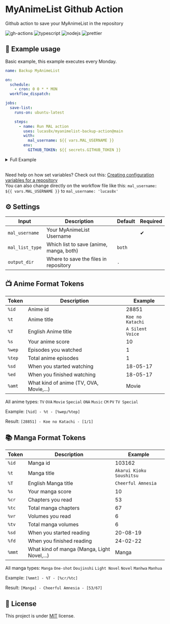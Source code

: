 # MyAnimeList Github Action

Github action to save your MyAnimeList in the repository

![gh-actions](https://img.shields.io/badge/github%20actions-%232671E5.svg?style=for-the-badge&logo=githubactions&logoColor=white)
![typescript](https://img.shields.io/badge/TypeScript-007ACC?style=for-the-badge&logo=typescript&logoColor=white)
![nodejs](https://img.shields.io/badge/Node%20js-339933?style=for-the-badge&logo=nodedotjs&logoColor=white)
![prettier](https://img.shields.io/badge/prettier-1A2C34?style=for-the-badge&logo=prettier&logoColor=F7BA3E)

## 🚀 Example usage

Basic example, this example executes every Monday.

```yaml
name: Backup MyAnimeList

on:
  schedule:
    - cron: 0 0 * * MON
  workflow_dispatch:

jobs:
  save-list:
    runs-on: ubuntu-latest

    steps:
      - name: Run MAL action
        uses: lucas8x/myanimelist-backup-action@main
        with:
          mal_username: ${{ vars.MAL_USERNAME }}
        env:
          GITHUB_TOKEN: ${{ secrets.GITHUB_TOKEN }}
```

<details>
  <summary>Full Example</summary>

  ```yaml
  name: Backup MyAnimeList

  on:
    schedule:
      - cron: 0 0 * * MON
    workflow_dispatch:

  jobs:
    save-list:
      runs-on: ubuntu-latest

      steps:
        - name: Run MAL action
          uses: lucas8x/myanimelist-backup-action@main
          with:
            mal_username: ${{ vars.MAL_USERNAME }}
            mal_list_type: ${{ vars.MAL_LIST_TYPE }}
            output_dir: ${{ vars.MAL_OUTPUT_DIR }}
            anime_string_format: ${{ vars.ANIME_STRING_FORMAT }}
            manga_string_format: ${{ vars.MANGA_STRING_FORMAT }}
          env:
            GITHUB_TOKEN: ${{ secrets.GITHUB_TOKEN }}
  ```

</details>
</br>

Need help on how set variables? Check out this: [Creating configuration variables for a repository](https://docs.github.com/en/actions/learn-github-actions/variables#creating-configuration-variables-for-a-repository)</br>
You can also change directly on the workflow file like this: `mal_username: ${{ vars.MAL_USERNAME }}` to `mal_username: 'lucas8x'`

## ⚙ Settings

| Input                  | Description                                      | Default       | Required |
| ---------------------- | ------------------------------------------------ | ------------- | -------- |
| `mal_username`         | Your MyAnimeList Username                        |               | ✔        |
| `mal_list_type`        | Which list to save (anime, manga, both)          | `both`        |          |
| `output_dir`           | Where to save the files in repository            | `.`           |          |

## 📺 Anime Format Tokens

| Token                  | Description                                            | Example          |
| ---------------------- | -----------------------------------------------------  | ---------------- |
| `%id`                  | Anime id                                               | 28851            |
| `%t`                   | Anime title                                            | `Koe no Katachi` |
| `%T`                   | English Anime title                                    | `A Silent Voice` |
| `%s`                   | Your anime score                                       | 10               |
| `%wep`                 | Episodes you watched                                   | 1                |
| `%tep`                 | Total anime episodes                                   | 1                |
| `%sd`                  | When you started watching                              | 18-05-17         |
| `%ed`                  | When you finished watching                             | 18-05-17         |
| `%amt`                 | What kind of anime (TV, OVA, Movie,...)                | Movie            |

All anime types: `TV` `OVA` `Movie` `Special` `ONA` `Music` `CM` `PV` `TV Special`

Example: `[%id] - %t - [%wep/%tep]`

Result: `[28851] - Koe no Katachi - [1/1]`

## 📚 Manga Format Tokens

| Token                  | Description                                         | Example                  |
| ---------------------- | --------------------------------------------------- | ------------------------ |
| `%id`                  | Manga id                                            | 103162                   |
| `%t`                   | Manga title                                         | `Akarui Kioku Soushitsu` |
| `%T`                   | English Manga title                                 | `Cheerful Amnesia`        |
| `%s`                   | Your manga score                                    | 10                       |
| `%cr`                  | Chapters you read                                   | 53                       |
| `%tc`                  | Total manga chapters                                | 67                       |
| `%vr`                  | Volumes you read                                    | 6                        |
| `%tv`                  | Total manga volumes                                 | 6                        |
| `%sd`                  | When you started reading                            | 20-08-19                 |
| `%fd`                  | When you finished reading                           | 24-02-22                 |
| `%mmt`                 | What kind of manga (Manga, Light Novel,...)         | Manga                    |

All manga types: `Manga` `One-shot` `Doujinshi` `Light Novel` `Novel` `Manhwa` `Manhua`

Example: `[%mmt] - %T - [%cr/%tc]`

Result: `[Manga] - Cheerful Amnesia - [53/67]`

## 📝 License

This project is under [MIT](./LICENSE) license.
